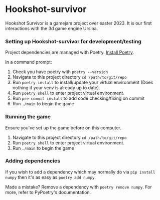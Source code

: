 # Hookshot-survivor

Hookshot Survivor is a gamejam project over easter 2023. It is our first interactions with the 3d game engine Ursina.

### Setting up Hookshot-survivor for development/testing

Project dependencies are managed with Poetry. [Install Poetry](https://python-poetry.org/docs/).

In a command prompt:

1. Check you have poetry with `poetry --version`
2. Navigate to this project directory `cd /path/to/git/repo`
3. Run `poetry install` to install/update your virtual environment (Does nothing if your venv is already up to date).
4. Run `poetry shell` to enter project virtual environment.
5. Run `pre-commit install` to add code checking/fixing on commit
6. Run `./main` to begin the game



### Running the game

Ensure you've set up the game before on this computer.

1. Navigate to this project directory `cd /path/to/git/repo`
2. Run `poetry shell` to enter project virtual environment.
3. Run `./main` to begin the game



### Adding dependencies

If you wish to add a dependency which may normally do via `pip install numpy` then it's as easy as `poetry add numpy`.

Made a mistake? Remove a dependency with `poetry remove numpy`. For more, refer to PyPoetry's documentation.

